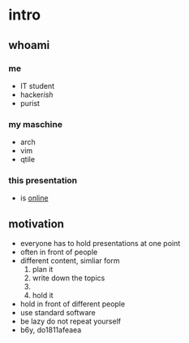 # intro
## whoami
### me
- IT student
- hacker*ish*
- purist

### my maschine
- arch
- vim
- qtile

### this presentation
- is [online](https://github.com:wahrwolf/cooperative-work-with-gitt)

## motivation
- everyone has to hold presentations at one point
- often in front of people
- different content, simliar form
  1) plan it
  2) write down the topics
  3)
  4) hold it
- hold in front of different people
- use standard software
- be lazy do not repeat yourself
- b6y, do1811afeaea
